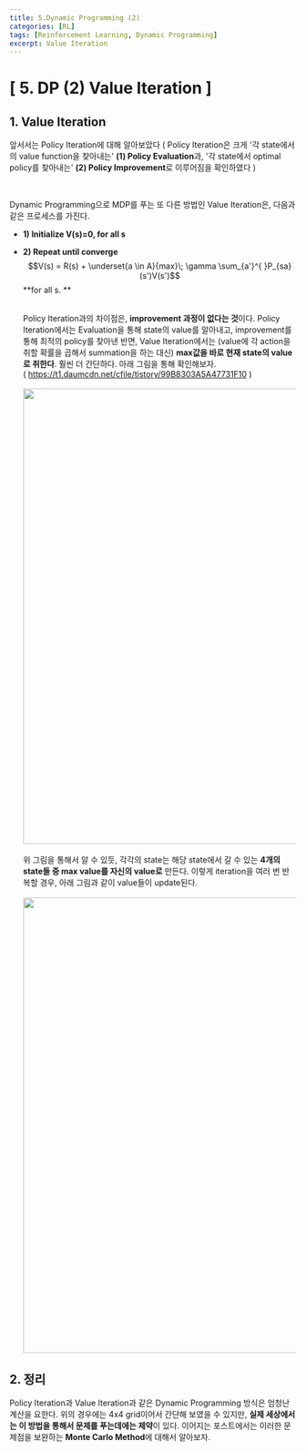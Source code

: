 ```yaml
---
title: 5.Dynamic Programming (2)
categories: [RL]
tags: [Reinforcement Learning, Dynamic Programming]
excerpt: Value Iteration
---
```

<script src="https://cdn.mathjax.org/mathjax/latest/MathJax.js?config=TeX-AMS-MML_HTMLorMML" type="text/javascript"></script>

# [ 5. DP (2) Value Iteration ]

## 1. Value Iteration
앞서서는 Policy Iteration에 대해 알아보았다 ( Policy Iteration은 크게 '각 state에서의 value function을 찾아내는' **(1) Policy Evaluation**과, '각 state에서 optimal policy를 찾아내는' **(2) Policy Improvement**로 이루어짐을 확인하였다 ) 

<br>

Dynamic Programming으로 MDP를 푸는 또 다른 방법인 Value Iteration은, 다음과 같은 프로세스를 가진다.

- **1) Initialize V(s)=0, for all s** <br>

- **2) Repeat until converge**  $$V(s) = R(s) + \underset{a \in A}{max}\; \gamma \sum_{a'}^{ }P_{sa}(s')V(s')$$
    **for all s. **

  <br> Policy Iteration과의 차이점은, **improvement 과정이 없다는 것**이다. Policy Iteration에서는 Evaluation을 통해 state의 value를 알아내고, improvement를 
   통해 최적의 policy를 찾아낸 반면, Value Iteration에서는 (value에 각 action을 취할 확률을 곱해서 summation을 하는 대신) **max값을 바로 현재 state의
   value로 취한다**. 훨씬 더 간단하다. 아래 그림을 통해 확인해보자.  <br>
  ( https://t1.daumcdn.net/cfile/tistory/99B8303A5A47731F10 ) <br>  
  <img src="https://t1.daumcdn.net/cfile/tistory/99B8303A5A47731F10" width="800" />  <br><br>
   위 그림을 통해서 알 수 있듯, 각각의 state는 해당 state에서 갈 수 있는 **4개의 state들 중 max value를 자신의 value로** 만든다. 이렇게 iteration을 여러 번
   반복할 경우, 아래 그림과 같이 value들이 update된다. <br> <br>
   <img src="https://t1.daumcdn.net/cfile/tistory/990D2B365A489D6C21" width="800" />  <br>



 ## 2. 정리
Policy Iteration과 Value Iteration과 같은 Dynamic Programming 방식은 엄청난 계산을 요한다. 위의 경우에는 4x4 grid이어서 간단해 보였을 수 있지만, **실제 세상에서는 이 방법을 통해서 문제를 푸는데에는 제약**이 있다. 이어지는 포스트에서는 이러한 문제점을 보완하는 **Monte Carlo Method**에 대해서 알아보자.

